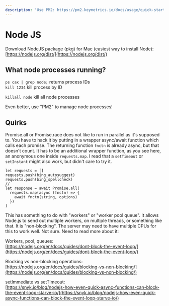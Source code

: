 ```yaml
---
description: 'Use PM2: https://pm2.keymetrics.io/docs/usage/quick-start/'
---
```


# Node JS

Download NodeJS package \(pkg\) for Mac \(easiest way to install Node\):  
[https://nodejs.org/dist/](https://nodejs.org/dist/)

## What node processes running?

`ps cax | grep node;` returns process IDs  
`kill 1234` kill process by ID

`killall node` kill all node processes

Even better, use "PM2" to manage node processes!

## Quirks

Promise.all or Promise.race does not like to run in parallel as it's supposed to. You have to hack it by putting in a wrapper async/await function which calls each promise. The returning function `fnctn` is already async, but that doesn't count. It has to be an additional wrapper function, as you see here, an anonymous one inside `requests.map`. I read that a `setTimeout` or `setInstant` might also work, but didn't care to try it.

```text
let requests = []
requests.push(bing_autosuggest)
requests.push(bing_spellcheck)
//
let response = await Promise.all(
  requests.map(async (fnctn) => {
    await fnctn(string, options)
  })
)
```

This has something to do with "workers" or "worker pool queue". It allows Node.js to send out multiple workers, on multiple threads, or something like that. It is "non-blocking". The server may need to have multiple CPUs for this to work well. Not sure. Need to read more about it:

Workers, pool, queues:  
[https://nodejs.org/en/docs/guides/dont-block-the-event-loop/](https://nodejs.org/en/docs/guides/dont-block-the-event-loop/)

Blocking vs non-blocking operations:  
[https://nodejs.org/en/docs/guides/blocking-vs-non-blocking/](https://nodejs.org/en/docs/guides/blocking-vs-non-blocking/)

setImmediate vs setTimeout:  
[https://snyk.io/blog/nodejs-how-even-quick-async-functions-can-block-the-event-loop-starve-io/](https://snyk.io/blog/nodejs-how-even-quick-async-functions-can-block-the-event-loop-starve-io/)











